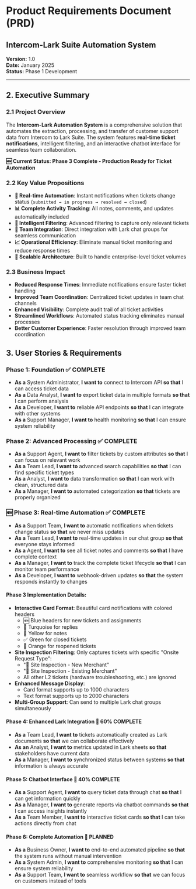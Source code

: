 # Product Requirements Document (PRD)
## Intercom-Lark Suite Automation System

**Version:** 1.0  
**Date:** January 2025  
**Status:** Phase 1 Development  

---

## 2. Executive Summary

### 2.1 Project Overview
The **Intercom-Lark Automation System** is a comprehensive solution that automates the extraction, processing, and transfer of customer support data from Intercom to Lark Suite. The system features **real-time ticket notifications**, intelligent filtering, and an interactive chatbot interface for seamless team collaboration.

**🆕 Current Status: Phase 3 Complete - Production Ready for Ticket Automation**

### 2.2 Key Value Propositions
- **🚀 Real-time Automation**: Instant notifications when tickets change status (`submitted → in progress → resolved → closed`)
- **📊 Complete Activity Tracking**: All notes, comments, and updates automatically included
- **🎯 Intelligent Filtering**: Advanced filtering to capture only relevant tickets
- **💬 Team Integration**: Direct integration with Lark chat groups for seamless communication
- **📈 Operational Efficiency**: Eliminate manual ticket monitoring and reduce response times
- **🔄 Scalable Architecture**: Built to handle enterprise-level ticket volumes

### 2.3 Business Impact
- **Reduced Response Times**: Immediate notifications ensure faster ticket handling
- **Improved Team Coordination**: Centralized ticket updates in team chat channels
- **Enhanced Visibility**: Complete audit trail of all ticket activities
- **Streamlined Workflows**: Automated status tracking eliminates manual processes
- **Better Customer Experience**: Faster resolution through improved team coordination

## 3. User Stories & Requirements

### Phase 1: Foundation ✅ **COMPLETE**
- **As a** System Administrator, **I want to** connect to Intercom API **so that** I can access ticket data
- **As a** Data Analyst, **I want to** export ticket data in multiple formats **so that** I can perform analysis
- **As a** Developer, **I want to** reliable API endpoints **so that** I can integrate with other systems
- **As a** Support Manager, **I want to** health monitoring **so that** I can ensure system reliability

### Phase 2: Advanced Processing ✅ **COMPLETE**
- **As a** Support Agent, **I want to** filter tickets by custom attributes **so that** I can focus on relevant work
- **As a** Team Lead, **I want to** advanced search capabilities **so that** I can find specific ticket types
- **As a** Analyst, **I want to** data transformation **so that** I can work with clean, structured data
- **As a** Manager, **I want to** automated categorization **so that** tickets are properly organized

### **🆕 Phase 3: Real-time Automation** ✅ **COMPLETE**
- **As a** Support Team, **I want to** automatic notifications when tickets change status **so that** we never miss updates
- **As a** Team Lead, **I want to** real-time updates in our chat group **so that** everyone stays informed
- **As a** Agent, **I want to** see all ticket notes and comments **so that** I have complete context
- **As a** Manager, **I want to** track the complete ticket lifecycle **so that** I can monitor team performance
- **As a** Developer, **I want to** webhook-driven updates **so that** the system responds instantly to changes

#### **Phase 3 Implementation Details:**
- **Interactive Card Format**: Beautiful card notifications with colored headers
  - 🆕 Blue headers for new tickets and assignments
  - 💬 Turquoise for replies
  - 📝 Yellow for notes
  - ✅ Green for closed tickets
  - 🔄 Orange for reopened tickets
- **Site Inspection Filtering**: Only captures tickets with specific "Onsite Request Type":
  - "👥 Site Inspection - New Merchant"
  - "👥 Site Inspection - Existing Merchant"
  - All other L2 tickets (hardware troubleshooting, etc.) are ignored
- **Enhanced Message Display**: 
  - Card format supports up to 1000 characters
  - Text format supports up to 2000 characters
- **Multi-Group Support**: Can send to multiple Lark chat groups simultaneously

#### Phase 4: Enhanced Lark Integration 🔄 **60% COMPLETE**
- **As a** Team Lead, **I want to** tickets automatically created as Lark documents **so that** we can collaborate effectively
- **As an** Analyst, **I want to** metrics updated in Lark sheets **so that** stakeholders have current data
- **As a** Manager, **I want to** synchronized status between systems **so that** information is always accurate

#### Phase 5: Chatbot Interface 🔄 **40% COMPLETE**
- **As a** Support Agent, **I want to** query ticket data through chat **so that** I can get information quickly
- **As a** Manager, **I want to** generate reports via chatbot commands **so that** I can access insights instantly
- **As a** Team Member, **I want to** interactive ticket cards **so that** I can take actions directly from chat

#### Phase 6: Complete Automation 📅 **PLANNED**
- **As a** Business Owner, **I want to** end-to-end automated pipeline **so that** the system runs without manual intervention
- **As a** System Admin, **I want to** comprehensive monitoring **so that** I can ensure system reliability
- **As a** Support Team, **I want to** seamless workflow **so that** we can focus on customers instead of tools 